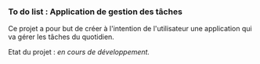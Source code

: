 ### To do list : Application de gestion des tâches

Ce projet a pour but de créer à l'intention de l'utilisateur une application qui va gérer les tâches du quotidien.

Etat du projet : *en cours de développement.*